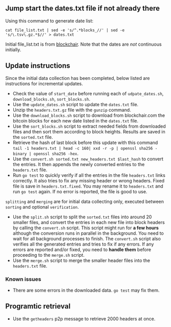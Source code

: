 ## Jump start the dates.txt file if not already there

Using this command to generate date list:

```
cat file_list.txt | sed -e 's/^.*blocks_//' | sed -e 's/\.tsv\.gz.*$//' > dates.txt
```

Initial file_list.txt is from [blockchair](https://gz.blockchair.com/bitcoin/blocks). Note that the dates are _not_
continuous initially.

## Update instructions

Since the initial data collection has been completed, below listed are instructions for incremental updates.

- Check the value of `start_date` before running each of `udpate_dates.sh`, `download_blocks.sh`, `sort_blocks.sh`.
- Use the `update_dates.sh` script to update the `dates.txt` file.
- Unzip the `headers.txt.gz` file with the `gunzip` command.
- Use the `download_blocks.sh` script to download from blockchair.com the bitcoin blocks for each new date listed in the
  `dates.txt` file.
- Use the `sort_blocks.sh` script to extract needed fields from downloaded files and then sort them according to block
  heights. Results are saved in the `sorted.txt` file.
- Retrieve the hash of last block before this update with this command
  ` tail -1 headers.txt | head -c 160| xxd -r -p | openssl sha256 -binary | openssl sha256 -hex `.
- Use the `convert.sh sorted.txt new_headers.txt $last_hash` to convert the entries. It then appends the newly converted
  entries to the `headers.txt` file.
- Run `go test` to quickly verify if all the entries in the file `headers.txt` links correctly. It also tries to fix any
  missing header or wrong headers. Fixed file is save in `headers.txt.fixed`. You may rename it to `headers.txt` and run
  `go test` again. If no error is reported, the file is good to use.

`splitting` and `merging` are for initial data collecting only, executed between `sorting` and optional `verification`.

- Use the `split.sh` script to split the `sorted.txt` files into around 20 smaller files, and convert the entries in
  each new file into block headers by calling the `convert.sh` script. This script might run for **a few hours**
  although the conversion runs in parallel in the background. You need to wait for all background processes to finish.
  The `convert.sh` script also verifies all the generated entries and tries to fix if any errors. If any errors are
  reported and/or fixed, you need to **handle them** before proceeding to the `merge.sh` script.
- Use the `merge.sh` script to merge the smaller header files into the `headers.txt` file.

### Known issues

- There are some errors in the downloaded data. `go test` may fix them.

## Programtic retrieval

- Use the `getheaders` p2p message to retrieve 2000 headers at once.
